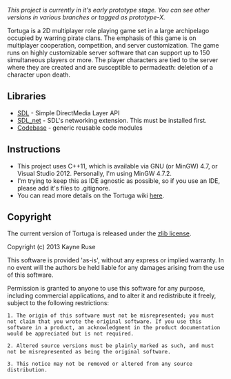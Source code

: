 _This project is currently in it's early prototype stage. You can see other versions in various branches or tagged as prototype-X._

Tortuga is a 2D multiplayer role playing game set in a large archipelago occupied by warring pirate clans. The emphasis of this game is on multiplayer cooperation, competition, and server customization. The game runs on highly customizable server software that can support up to 150 simultaneous players or more. The player characters are tied to the server where they are created and are susceptible to permadeath: deletion of a character upon death.

## Libraries

* [SDL](http://www.libsdl.org/) - Simple DirectMedia Layer API
* [SDL_net](http://www.libsdl.org/projects/SDL_net/) - SDL's networking extension. This must be installed first.
* [Codebase](https://github.com/Ratstail91/Codebase) - generic reusable code modules

## Instructions

* This project uses C++11, which is available via GNU (or MinGW) 4.7, or Visual Studio 2012. Personally, I'm using MinGW 4.7.2.
* I'm trying to keep this as IDE agnostic as possible, so if you use an IDE, please add it's files to .gitignore.
* You can read more details on the Tortuga wiki [here](https://github.com/Ratstail91/Tortuga/wiki).

## Copyright

The current version of Tortuga is released under the [zlib license](http://en.wikipedia.org/wiki/Zlib_License).  

Copyright (c) 2013 Kayne Ruse

This software is provided 'as-is', without any express or implied warranty. In no event will the authors be held liable for any damages arising from the use of this software.

Permission is granted to anyone to use this software for any purpose, including commercial applications, and to alter it and redistribute it freely, subject to the following restrictions:

	1. The origin of this software must not be misrepresented; you must not claim that you wrote the original software. If you use this software in a product, an acknowledgment in the product documentation would be appreciated but is not required.

	2. Altered source versions must be plainly marked as such, and must not be misrepresented as being the original software.

	3. This notice may not be removed or altered from any source distribution.
